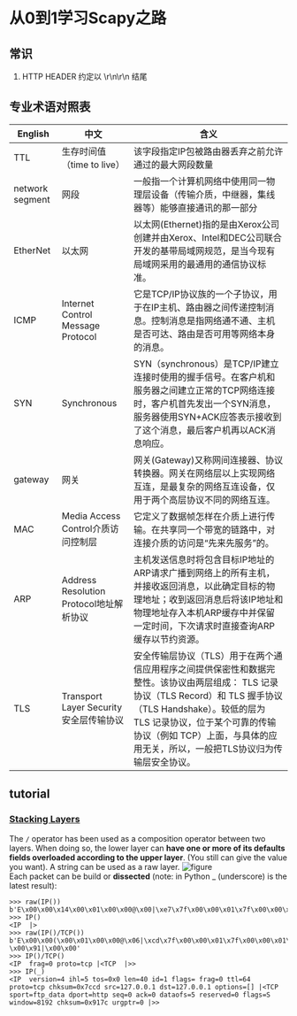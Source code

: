 # 从0到1学习Scapy之路

## 常识
1. HTTP HEADER 约定以 \r\n\r\n 结尾
## 专业术语对照表
English | 中文 | 含义
----|----|----
TTL | 生存时间值（time to live）|该字段指定IP包被路由器丢弃之前允许通过的最大网段数量
network segment|网段|一般指一个计算机网络中使用同一物理层设备（传输介质，中继器，集线器等）能够直接通讯的那一部分
EtherNet|以太网|以太网(Ethernet)指的是由Xerox公司创建并由Xerox、Intel和DEC公司联合开发的基带局域网规范，是当今现有局域网采用的最通用的通信协议标准。
ICMP | Internet Control Message Protocol |它是TCP/IP协议族的一个子协议，用于在IP主机、路由器之间传递控制消息。控制消息是指网络通不通、主机是否可达、路由是否可用等网络本身的消息。
SYN| Synchronous|SYN（synchronous）是TCP/IP建立连接时使用的握手信号。在客户机和服务器之间建立正常的TCP网络连接时，客户机首先发出一个SYN消息，服务器使用SYN+ACK应答表示接收到了这个消息，最后客户机再以ACK消息响应。
gateway| 网关|网关(Gateway)又称网间连接器、协议转换器。网关在网络层以上实现网络互连，是最复杂的网络互连设备，仅用于两个高层协议不同的网络互连。
MAC|Media Access Control介质访问控制层|它定义了数据帧怎样在介质上进行传输。在共享同一个带宽的链路中，对连接介质的访问是“先来先服务”的。
ARP| Address Resolution Protocol地址解析协议|主机发送信息时将包含目标IP地址的ARP请求广播到网络上的所有主机，并接收返回消息，以此确定目标的物理地址；收到返回消息后将该IP地址和物理地址存入本机ARP缓存中并保留一定时间，下次请求时直接查询ARP缓存以节约资源。
TLS |Transport Layer Security安全层传输协议|安全传输层协议（TLS）用于在两个通信应用程序之间提供保密性和数据完整性。该协议由两层组成： TLS 记录协议（TLS Record）和 TLS 握手协议（TLS Handshake）。较低的层为 TLS 记录协议，位于某个可靠的传输协议（例如 TCP）上面，与具体的应用无关，所以，一般把TLS协议归为传输层安全协议。 

## tutorial
### [Stacking Layers](http://scapy.readthedocs.io/en/latest/usage.html#stacking-layers)
The `/` operator has been used as a composition operator between two layers. When doing so, the lower layer can **have one or more of its defaults fields overloaded according to the upper layer**. (You still can give the value you want). A string can be used as a raw layer.
![figure](http://scapy.readthedocs.io/en/latest/_images/fieldsmanagement.png)  
Each packet can be build or **dissected** (note: in Python _ (underscore) is the latest result):
```
>>> raw(IP())
b'E\x00\x00\x14\x00\x01\x00\x00@\x00|\xe7\x7f\x00\x00\x01\x7f\x00\x00\x01'
>>> IP()
<IP  |>
>>> raw(IP()/TCP())
b'E\x00\x00(\x00\x01\x00\x00@\x06|\xcd\x7f\x00\x00\x01\x7f\x00\x00\x01\x00\x14\x00P\x00\x00\x00\x00\x00\x00\x00\x00P\x02 \x00\x91|\x00\x00'
>>> IP()/TCP()
<IP  frag=0 proto=tcp |<TCP  |>>
>>> IP(_)
<IP  version=4 ihl=5 tos=0x0 len=40 id=1 flags= frag=0 ttl=64 proto=tcp chksum=0x7ccd src=127.0.0.1 dst=127.0.0.1 options=[] |<TCP  sport=ftp_data dport=http seq=0 ack=0 dataofs=5 reserved=0 flags=S window=8192 chksum=0x917c urgptr=0 |>>
```

